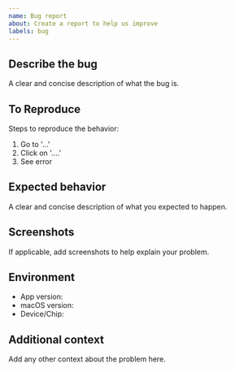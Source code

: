 ```yaml
---
name: Bug report
about: Create a report to help us improve
labels: bug
---
```


## Describe the bug
A clear and concise description of what the bug is.

## To Reproduce
Steps to reproduce the behavior:
1. Go to '...'
2. Click on '....'
3. See error

## Expected behavior
A clear and concise description of what you expected to happen.

## Screenshots
If applicable, add screenshots to help explain your problem.

## Environment
- App version:
- macOS version:
- Device/Chip:

## Additional context
Add any other context about the problem here.
